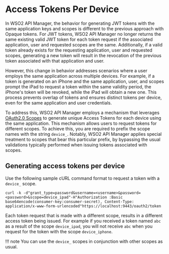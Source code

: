 # Access Tokens Per Device

In WSO2 API Manager, the behavior for generating JWT tokens with the same application keys and scopes is different to the previous approach with Opaque tokens. For JWT tokens, WSO2 API Manager no longer returns the same existing valid JWT token for each token request if the associated application, user and requested scopes are the same. Additionally, if a valid token already exists for the requesting application, user and requested scopes, generating a new token will result in the revocation of the previous token associated with that application and user.

However, this change in behavior addresses scenarios where a user employs the same application across multiple devices. For example, if a token is generated on an iPhone and the same application, user, and scopes prompt the iPad to request a token within the same validity period, the iPhone's token will be revoked, while the iPad will obtain a new one. This process prevents overlap of tokens and ensures distinct tokens per device, even for the same application and user credentials.

To address this, WSO2 API Manager employs a mechanism that leverages [OAuth2.0 Scopes]({{base_path}}/design/api-security/oauth2/oauth2-scopes/fine-grained-access-control-with-oauth-scopes/#fine-grained-access-control-with-oauth-scopes) to generate unique Access Tokens for each device using the same application. This mechanism allows users to request tokens for different scopes. To achieve this, you are required to prefix the scope names with the string `device_`. Notably, WSO2 API Manager applies special treatment to scopes that bear this particular prefix, by bypassing the usual validations typically performed when issuing tokens associated with scopes.


## Generating access tokens per device

Use the following sample cURL command format to request a token with a `device_` scope.

```
curl -k -d"grant_type=password&username=<username>&password=<password>&scope=device_ipad"-H"Authorization :Basic base64encode(consumer-key:consumer-secret), Content-Type: application/x-www-form-urlencoded"https://localhost:9443/oauth2/token
```

Each token request that is made with a different scope, results in a different access token being issued. For example if you received a token named `abc` as a result of the scope `device_ipad`, you will not receive `abc` when you request for the token with the scope `device_iphone`. 

!!! note
    You can use the `device_` scopes in conjunction with other scopes as usual.
